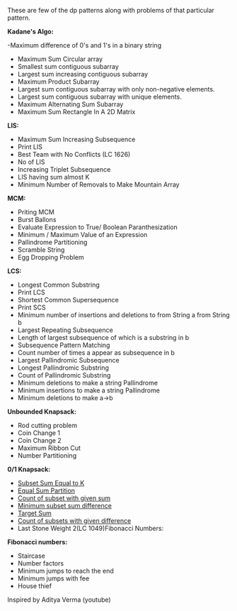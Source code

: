 These are few of the dp patterns along with problems of that particular pattern.

**Kadane's Algo:**

 -Maximum difference of 0's and 1's in a binary string
- Maximum Sum Circular array
- Smallest sum contiguous subarray
- Largest sum increasing contiguous subarray
- Maximum Product Subarray
- Largest sum contiguous subarray with only non-negative elements.
- Largest sum contiguous subarray with unique elements.
- Maximum Alternating Sum Subarray
- Maximum Sum Rectangle In A 2D Matrix

**LIS:**

- Maximum Sum Increasing Subsequence
- Print LIS
- Best Team with No Conflicts (LC 1626)
- No of LIS
- Increasing Triplet Subsequence
- LIS having sum almost K
- Minimum Number of Removals to Make Mountain Array

**MCM:**

- Priting MCM
- Burst Ballons
- Evaluate Expression to True/ Boolean Paranthesization
- Minimum / Maximum Value of an Expression
- Pallindrome Partitioning
- Scramble String
- Egg Dropping Problem

**LCS:**

- Longest Common Substring
- Print LCS
- Shortest Common Supersequence
- Print SCS
- Minimum number of insertions and deletions to from String a from String b
- Largest Repeating Subsequence
- Length of largest subsequence of which is a substring in b
- Subsequence Pattern Matching
- Count number of times a appear as subsequence in b
- Largest Pallindromic Subsequence
- Longest Pallindromic Substring
- Count of Pallindromic Substring
- Minimum deletions to make a string Pallindrome
- Minimum insertions to make a string Pallindrome
- Minimum deletions to make a->b

**Unbounded Knapsack:**

- Rod cutting problem
- Coin Change 1
- Coin Change 2
- Maximum Ribbon Cut
- Number Partitioning

**0/1 Knapsack:**

- [Subset Sum Equal to K](https://www.codingninjas.com/codestudio/problems/subset-sum-equal-to-k_1550954?leftPanelTab=0)
- [Equal Sum Partition](https://leetcode.com/problems/partition-equal-subset-sum/submissions/)
- [Count of subset with given sum](https://www.codingninjas.com/codestudio/problems/number-of-subsets_3952532)
- [Minimum subset sum difference](https://leetcode.com/problems/partition-array-into-two-arrays-to-minimize-sum-difference/)
- [Target Sum](https://leetcode.com/problems/target-sum/)
- [Count of subsets with given difference](https://www.codingninjas.com/codestudio/problems/partitions-with-given-difference_3751628)
- Last Stone Weight 2(LC 1049)Fibonacci Numbers:

**Fibonacci numbers:**

- Staircase
- Number factors
- Minimum jumps to reach the end
- Minimum jumps with fee
- House thief


Inspired by Aditya Verma (youtube)
